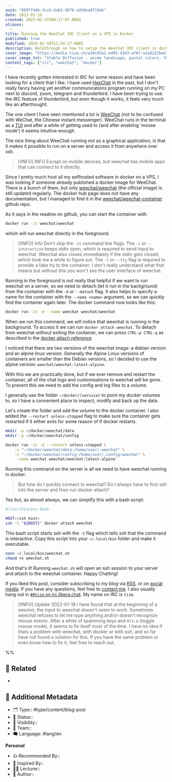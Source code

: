 ```yaml
---
uuid: "889ff4db-3ccb-4ab1-9676-a2b0ea8f19eb"
date: 2023-01-15
created: 2023-01-15T00:17:07.000Z
aliases:
  -
title: Running the WeeChat IRC Client on a VPS in Docker
published: true
modified: 2023-01-18T11:34:27.000Z
description: Walkthrough on how to setup the WeeChat IRC client in docker.
cover_image: "https://media.tiim.ch/a28c65a1-ed95-43d3-af87-a2ad222bee7f.jpg"
cover_image_txt: "Stable Diffusion - anime landscape, pastel colors, thick outlines, forest, mountains, golden light"
content_tags: ["irc", "weechat", "docker"]
---
```


I have recently gotten interested in IRC for some reason and have been looking for a client that I like. I have used [HexChat](https://hexchat.github.io/) in the past, but I don't really fancy having yet another communications program running on my PC next to discord, zoom, telegram and thunderbird. I have been trying to use the IRC feature of thunderbird, but even though it works, it feels very much like an afterthought.

The one client I have seen mentioned a lot is [WeeChat](https://weechat.org/) (not to be confused with WeChat, the Chinese instant messenger). WeeChat runs in the terminal as a [TUI](https://en.wikipedia.org/wiki/Text-based_user_interface) and after a while of getting used to (and after enabling 'mouse mode') it seems intuitive enough.

The nice thing about WeeChat running not as a graphical application, is that it makes it possible to run on a server and access it from anywhere over ssh.

> [!INFO] INFO
> Except on mobile devices, but weechat has mobile apps that can connect to it directly.

Since I pretty much host all my selfhosted software in docker on a VPS, I was looking if someone already published a docker image for WeeChat. There is a bunch of them, but only [weechat/weechat](https://hub.docker.com/r/weechat/weechat) (the official image) is still updated regularly. The docker hub page does not have any documentation, but I managed to find it in the [weechat/weechat-container](https://github.com/weechat/weechat-container) github repo.

As it says in the readme on github, you can start the container with

```sh
docker run -it weechat/weechat
```

which will run weechat directly in the foreground.

> [!INFO] Info
> Don't skip the `-it` command line flags. The `-i` or `--interactive` keeps stdin open, which is required to send input to weechat. Weechat also closes immediately if the stdin gets closed, which took me a while to figure out.
> The `-t` or `--tty` flag is required to provide a fake tty to the container. I don't really understand what that means but without this you won't see the user interface of weechat.

Running in the foreground is not really that helpful if we want to run weechat on a server, so we need to detach (let it run in the background) from the container with the `-d` or `--detach` flag. It also helps to specify a name for the container with the `--name <name>` argument, so we can quickly find the container again later. The docker command now looks like this:

```sh
docker run -it -d --name weechat weechat/weechat
```

When we run this command, we will notice that weechat is running in the background. To access it we can run `docker attach weechat`. To detach from weechat without exiting the container, we can press `CTRL-p CTRL-q` as described in the [docker attach reference](https://docs.docker.com/engine/reference/commandline/attach/#description)

I noticed that there are two versions of the weechat image: a debian version and an alpine linux version. Generally the Alpine Linux versions of containers are smaller than the Debian versions, so I decided to use the alpine version: `weechat/weechat:latest-alpine`.

With this we are practically done, but if we ever remove and restart the container, all of the chat logs and customisations to weechat will be gone. To prevent this we need to add the config and log files to a volume.

I generally use the folder `~/docker/(service)` to point my docker volumes to, so I have a convenient place to inspect, modify and back up the data.

Let's create the folder and add the volume to the docker container. I also added the `--restart unless-stopped` flag to make sure the container gets restarted if it either exits for some reason of if docker restarts.

```sh
mkdir -p ~/docker/weechat/data
mkdir -p ~/docker/weechat/config

docker run -it -d --restart unless-stopped \
    -v "~/docker/weechat/data:/home/user/.weechat" \
    -v "~/docker/weechat/config:/home/user/.config/weechat" \
    --name weechat weechat/weechat:latest-alpine`
```

Running this command on the server is all we need to have weechat running in docker.

> But how do I quickly connect to weechat? Do I always have to first ssh into the server and then run docker attach?

Yes but, as almost always, we can simplify this with a bash script:

```bash
#!/usr/bin/env bash

HOST=<ssh host>
ssh -t "${HOST}" docker attach weechat
```

This bash script starts ssh with the `-t` flag which tells ssh that the command is interactive.
Copy this script into your `~/.local/bin` folder and make it executable.

```sh
nano ~/.local/bin/weechat.sh
chmod +x weechat.sh
```

And that's it! Running `weechat.sh` will open an ssh session to your server and attach to the weechat container. Happy Chatting!

If you liked this post, consider subscribing to my blog via [RSS](https://tiim.ch/blog/rss.xml), or on [social media](https://tiim.ch/follow). If you have any questions, feel free to [contact me](/contact). I also usually hang out in [`##tiim` on irc.libera.chat](irc://irc.libera.chat/##tiim). My name on IRC is `tiim`.

> [!INFO] Update 2022-01-18
> I have found that at the beginning of a session, the input to weechat doesn't seem to work. Sometimes weechat refuses to let me type anything and/or doesn't recognize mouse events.
> After a while of spamming keys and `Alt-m` (toggle mouse mode), it seems to fix itself most of the time.
> I have no idea if thats a problem with weechat, with docker or with ssh, and so far have not found a solution for this. If you have the same problem or even know how to fix it, feel free to reach out.

%%

## 📎 Related

-

## 📇 Additional Metadata

- 🗂 Type:: #type/content/blog-post
- 📝 Status::
- 🔐 Visibility::
- 👥 Team::
- 🗨 Language: #lang/en

**Personal**

- 👍 Recommended By::
- 🔮 Inspired By::
- 👨‍🎓 Lecturer::
- 📕 Author::
